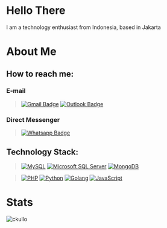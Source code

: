 # Hello There

I am a technology enthusiast from Indonesia, based in Jakarta

# About Me
## How to reach me:
### E-mail
> [![Gmail Badge](https://img.shields.io/badge/-gmail-c14438?style=for-the-badge&logo=Gmail&logoColor=ffffff)](mailto:ckullo@gmail.com)
> [![Outlook Badge](https://img.shields.io/badge/-live-0078D4?style=for-the-badge&logo=microsoftoutlook&logoColor=ffffff)](mailto:bayu.jayasukma@live.com)

### Direct Messenger
> [![Whatsapp Badge](https://img.shields.io/badge/-whatsapp-25D366?style=for-the-badge&logo=whatsapp&logoColor=ffffff)](mailto:bayu.jayasukma@live.com)
## Technology Stack:

> [![MySQL](https://img.shields.io/badge/-MySQL-4479A1?style=flat-square&logo=MySQL&logoColor=ffffff)](https://www.mysql.com/)
> [![Microsoft SQL Server](https://img.shields.io/badge/-Microsoft_SQL_Server-CC2927?style=flat-square&logo=microsoftsqlserver&logoColor=ffffff)](https://www.mysql.com/)
> [![MongoDB](https://img.shields.io/badge/-MongoDB-47A248?style=flat-square&logo=MongoDB&logoColor=ffffff)](https://www.mongodb.com/)

> [![PHP](https://img.shields.io/badge/-PHP-777BB4?style=flat-square&logo=php&logoColor=ffffff)](https://www.php.net/)
> [![Python](https://img.shields.io/badge/-Python-3776AB?style=flat-square&logo=python&logoColor=ffffff)](https://www.python.org/)
> [![Golang](https://img.shields.io/badge/-Golang-00ADD8?style=flat-square&logo=go&logoColor=ffffff)](https://golang.org/)
> [![JavaScript](https://img.shields.io/badge/-JavaScript-%23F7DF1C?style=flat-square&logo=javascript&logoColor=000000&labelColor=%23F7DF1C&color=%23FFCE5A)](https://www.javascript.com/)
> 
# Stats
<p><img src="https://github-readme-stats.vercel.app/api?username=ckullo&show_icons=true&theme=dracula" alt="ckullo" /></p>
<!--
**ckullo/ckullo** is a ✨ _special_ ✨ repository because its `README.md` (this file) appears on your GitHub profile.

Here are some ideas to get you started:

- 🔭 I’m currently working on ...
- 🌱 I’m currently learning ...
- 👯 I’m looking to collaborate on ...
- 🤔 I’m looking for help with ...
- 💬 Ask me about ...
- 📫 How to reach me: ...
- 😄 Pronouns: ...
- ⚡ Fun fact: ...
-->


